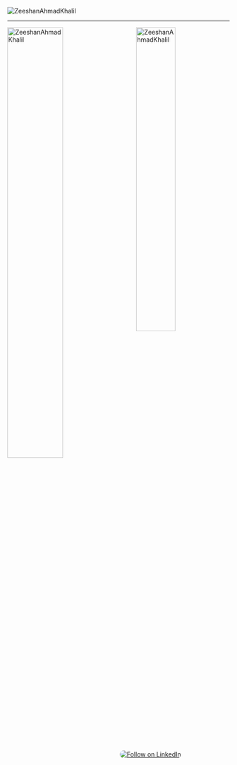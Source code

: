 <p align="left">
  <img
    src="https://komarev.com/ghpvc/?username=ZeeshanAhmadKhalil&label=Profile%20views&color=129e00&style=plastic"
    alt="ZeeshanAhmadKhalil"
  />
</p>
<hr />

<div>
  <p>
    <img
      align="right"
      width="42%"
      src="https://github-readme-stats.vercel.app/api/top-langs?username=ZeeshanAhmadKhalil&show_icons=true&locale=en&layout=compact"
      alt="ZeeshanAhmadKhalil"
    />
  </p>
  <p>
    <img
      align="left"
      width="50%"
      src="https://github-readme-streak-stats.herokuapp.com/?user=ZeeshanAhmadKhalil&"
      alt="ZeeshanAhmadKhalil"
    />
  </p>
</div>

<p align="left">

<br> 
  
  <a href="https://www.linkedin.com/comm/mynetwork/discovery-see-all?usecase=PEOPLE_FOLLOWS&followMember=zeeshan-ahmad-khalil-873185169" target="_blank">
    <img 
      src="https://img.shields.io/badge/Follow_on_LinkedIn-0a66c2?style=for-the-badge&logo=linkedin&logoColor=white&labelColor=0a66c2" 
      alt="Follow on LinkedIn" 
      style="border-radius: 16px;"/>
  </a>
</p>
